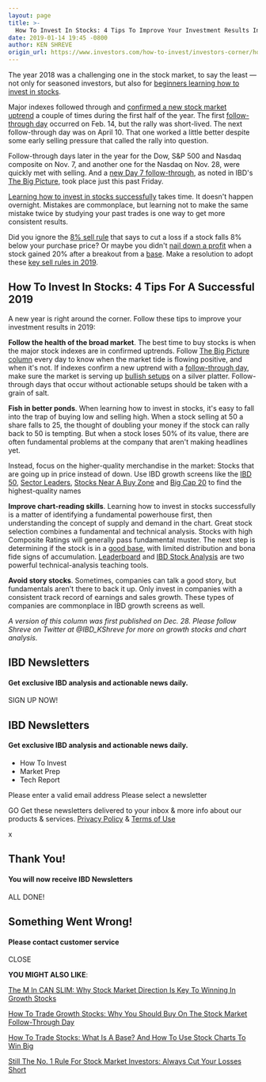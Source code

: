 ```yaml
---
layout: page
title: >-
  How To Invest In Stocks: 4 Tips To Improve Your Investment Results In 2019
date: 2019-01-14 19:45 -0800
author: KEN SHREVE
origin_url: https://www.investors.com/how-to-invest/investors-corner/how-to-invest-in-stocks-tips-2019/
---
```


The year 2018 was a challenging one in the stock market, to say the least — not only for seasoned investors, but also for [beginners learning how to invest in stocks](https://www.investors.com/how-to-invest/investors-corner/investing-in-stocks-101/).

Major indexes followed through and [confirmed a new stock market uptrend](https://www.investors.com/how-to-invest/investors-corner/how-to-find-next-stock-market-bottom/) a couple of times during the first half of the year. The first [follow-through day](https://www.investors.com/ibd-university/market-timing/market-bottoms/) occurred on Feb. 14, but the rally was short-lived. The next follow-through day was on April 10. That one worked a little better despite some early selling pressure that called the rally into question.

Follow-through days later in the year for the Dow, S&P 500 and Nasdaq composite on Nov. 7, and another one for the Nasdaq on Nov. 28, were quickly met with selling. And a [new Day 7 follow-through](https://www.investors.com/market-trend/the-big-picture/dow-stock-market-gains/), as noted in IBD's [The Big Picture](https://www.investors.com/category/market-trend/the-big-picture/), took place just this past Friday.

[Learning how to invest in stocks successfully](https://www.investors.com/ibd-university/getting-started/) takes time. It doesn't happen overnight. Mistakes are commonplace, but learning not to make the same mistake twice by studying your past trades is one way to get more consistent results.

Did you ignore the [8% sell rule](https://www.investors.com/how-to-invest/investors-corner/still-the-no-1-rule-for-stock-investors-always-cut-your-losses-short/) that says to cut a loss if a stock falls 8% below your purchase price? Or maybe you didn't [nail down a profit](https://www.investors.com/how-to-invest/investors-corner/how-to-build-long-term-profits-in-stocks-take-many-gains-at-20-25/) when a stock gained 20% after a breakout from a [base](https://www.investors.com/ibd-university/how-to-buy/bases-overview-1/). Make a resolution to adopt these [key sell rules in 2019](https://www.investors.com/ibd-university/how-to-sell/).

## How To Invest In Stocks: 4 Tips For A Successful 2019

A new year is right around the corner. Follow these tips to improve your investment results in 2019:

**Follow the health of the broad market**. The best time to buy stocks is when the major stock indexes are in confirmed uptrends. Follow [The Big Picture column](https://www.investors.com/category/market-trend/the-big-picture/) every day to know when the market tide is flowing positive, and when it's not. If indexes confirm a new uptrend with a [follow-through day](https://www.investors.com/how-to-invest/investors-corner/how-to-find-next-stock-market-bottom/), make sure the market is serving up [bullish setups](https://www.investors.com/how-to-invest/investors-corner/chart-reading-basics-how-a-buy-point-marks-a-time-of-opportunity/) on a silver platter. Follow-through days that occur without actionable setups should be taken with a grain of salt.

**Fish in better ponds**. When learning how to invest in stocks, it's easy to fall into the trap of buying low and selling high. When a stock selling at 50 a share falls to 25, the thought of doubling your money if the stock can rally back to 50 is tempting. But when a stock loses 50% of its value, there are often fundamental problems at the company that aren't making headlines yet.

Instead, focus on the higher-quality merchandise in the market: Stocks that are going up in price instead of down. Use IBD growth screens like the [IBD 50](https://research.investors.com/stock-lists/ibd-50/), [Sector Leaders](https://research.investors.com/stock-lists/sector-leaders), [Stocks Near A Buy Zone](https://www.investors.com/category/stock-lists/stocks-near-a-buy-zone/) and [Big Cap 20](https://research.investors.com/stock-lists/big-cap-20/) to find the highest-quality names

**Improve chart-reading skills**. Learning how to invest in stocks successfully is a matter of identifying a fundamental powerhouse first, then understanding the concept of supply and demand in the chart. Great stock selection combines a fundamental and technical analysis. Stocks with high Composite Ratings will generally pass fundamental muster. The next step is determining if the stock is in a [good base](https://www.investors.com/how-to-invest/investors-corner/how-to-trade-stocks-base-stock-charts/), with limited distribution and bona fide signs of accumulation. [Leaderboard](https://leaderboard.investors.com) and [IBD Stock Analysis](https://www.investors.com/category/research/ibd-stock-analysis/) are two powerful technical-analysis teaching tools.

**Avoid story stocks**. Sometimes, companies can talk a good story, but fundamentals aren't there to back it up. Only invest in companies with a consistent track record of earnings and sales growth. These types of companies are commonplace in IBD growth screens as well.

_A version of this column was first published on Dec. 28. Please follow Shreve on Twitter at @IBD_KShreve for more on growth stocks and chart analysis._

## IBD Newsletters

#### Get exclusive IBD analysis and actionable news daily.

SIGN UP NOW!

## IBD Newsletters

#### Get exclusive IBD analysis and actionable news daily.

- How To Invest
- Market Prep
- Tech Report

Please enter a valid email address
Please select a newsletter

GO
Get these newsletters delivered to your inbox & more info about our products & services. [Privacy Policy](https://www.investors.com/investors-business-daily-privacy-policy/) & [Terms of Use](https://www.investors.com/home/investors-business-daily-inc-terms-of-use/)

x

## Thank You!

#### You will now receive IBD Newsletters

ALL DONE!

## Something Went Wrong!

#### Please contact customer service

CLOSE

**YOU MIGHT ALSO LIKE**:

[The M In CAN SLIM: Why Stock Market Direction Is Key To Winning In Growth Stocks](https://www.investors.com/how-to-invest/investors-corner/the-m-in-can-slim-why-market-direction-is-key-to-winning-in-stocks/)

[How To Trade Growth Stocks: Why You Should Buy On The Stock Market Follow-Through Day](https://www.investors.com/how-to-invest/investors-corner/why-you-should-buy-on-the-follow-through-day/)

[How To Trade Stocks: What Is A Base? And How To Use Stock Charts To Win Big](https://www.investors.com/how-to-invest/investors-corner/how-to-trade-stocks-base-stock-charts/)

[Still The No. 1 Rule For Stock Market Investors: Always Cut Your Losses Short](https://www.investors.com/how-to-invest/investors-corner/still-the-no-1-rule-for-stock-investors-always-cut-your-losses-short/)

